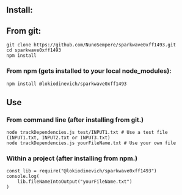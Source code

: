 
## Install:

## From git:
```
git clone https://github.com/NunoSempere/sparkwave0xff1493.git
cd sparkwave0xff1493
npm install
```
### From npm (gets installed to your local node_modules):
```
npm install @lokiodinevich/sparkwave0xff1493
```

## Use

### From command line (after installing from git.)
```
node trackDependencies.js test/INPUT1.txt # Use a test file (INPUT1.txt, INPUT2.txt or INPUT3.txt)
node trackDependencies.js yourFileName.txt # Use your own file
```

### Within a project (after installing from npm.)
```
const lib = require("@lokiodinevich/sparkwave0xff1493")
console.log(
    lib.fileNameIntoOutput("yourFileName.txt")
)

```